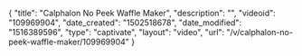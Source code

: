 {
    "title": "Calphalon No Peek Waffle Maker",
    "description": "",
    "videoid": "109969904",
    "date_created": "1502518678",
    "date_modified": "1516389596",
    "type": "captivate",
    "layout": "video",
    "url": "\/v\/calphalon-no-peek-waffle-maker\/109969904"
}